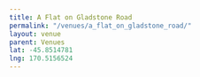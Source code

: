 ```yaml
---
title: A Flat on Gladstone Road
permalink: "/venues/a_flat_on_gladstone_road/"
layout: venue
parent: Venues
lat: -45.8514781
lng: 170.5156524
---
```


